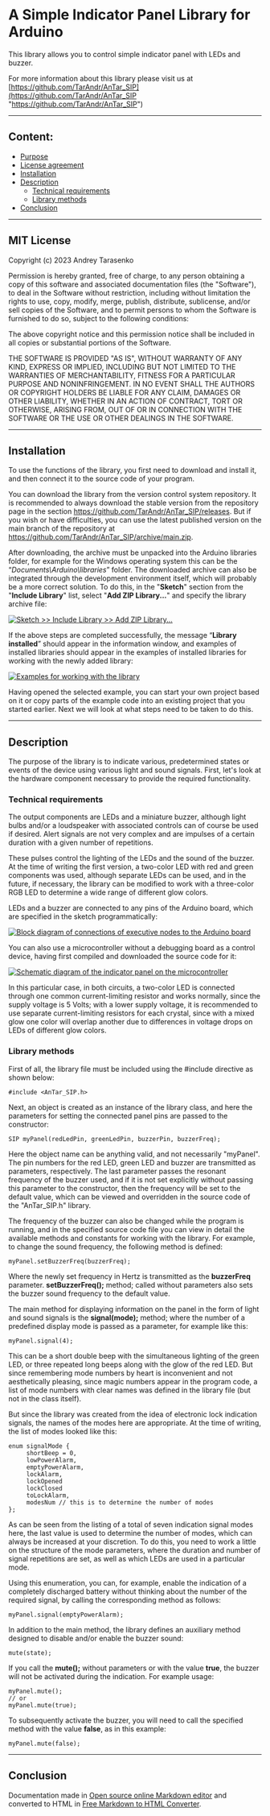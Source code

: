 # A Simple Indicator Panel Library for Arduino

This library allows you to control simple indicator panel with LEDs and buzzer. 

For more information about this library please visit us at
[https://github.com/TarAndr/AnTar_SIP](https://github.com/TarAndr/AnTar_SIP "https://github.com/TarAndr/AnTar_SIP")

------------


## Content:
- [Purpose](#A_Simple_Indicator_Panel_Library_for_Arduino "Purpose")
- [License agreement](#MIT_License "License agreement")
- [Installation](#Installation "Installation")
- [Description](#Description "Description")
	- [Technical requirements](#Technical_requirements "Technical requirements")
	- [Library methods](#Library_methods "Library methods")
- [Conclusion](#Conclusion "Conclusion")


------------


## MIT License

Copyright (c) 2023 Andrey Tarasenko

Permission is hereby granted, free of charge, to any person obtaining a copy
of this software and associated documentation files (the "Software"), to deal
in the Software without restriction, including without limitation the rights
to use, copy, modify, merge, publish, distribute, sublicense, and/or sell
copies of the Software, and to permit persons to whom the Software is
furnished to do so, subject to the following conditions:

The above copyright notice and this permission notice shall be included in all
copies or substantial portions of the Software.

THE SOFTWARE IS PROVIDED "AS IS", WITHOUT WARRANTY OF ANY KIND, EXPRESS OR
IMPLIED, INCLUDING BUT NOT LIMITED TO THE WARRANTIES OF MERCHANTABILITY,
FITNESS FOR A PARTICULAR PURPOSE AND NONINFRINGEMENT. IN NO EVENT SHALL THE
AUTHORS OR COPYRIGHT HOLDERS BE LIABLE FOR ANY CLAIM, DAMAGES OR OTHER
LIABILITY, WHETHER IN AN ACTION OF CONTRACT, TORT OR OTHERWISE, ARISING FROM,
OUT OF OR IN CONNECTION WITH THE SOFTWARE OR THE USE OR OTHER DEALINGS IN THE
SOFTWARE.

------------


## Installation
To use the functions of the library, you first need to download and install it, and then connect it to the source code of your program.

You can download the library from the version control system repository. It is recommended to always download the stable version from the repository page in the section https://github.com/TarAndr/AnTar_SIP/releases. But if you wish or have difficulties, you can use the latest published version on the main branch of the repository at https://github.com/TarAndr/AnTar_SIP/archive/main.zip.

After downloading, the archive must be unpacked into the Arduino libraries folder, for example for the Windows operating system this can be the “*Documents\Arduino\libraries*” folder. The downloaded archive can also be integrated through the development environment itself, which will probably be a more correct solution. To do this, in the "**Sketch**" section from the "**Include Library**" list, select "**Add ZIP Library...**" and specify the library archive file:

[![Sketch >> Include Library >> Add ZIP Library...](extras/images/Add_ZIP_Library.png "Sketch >> Include Library >> Add ZIP Library...")](extras/images/Add_ZIP_Library.png "Sketch >> Include Library >> Add ZIP Library...")

If the above steps are completed successfully, the message “**Library installed**” should appear in the information window, and examples of installed libraries should appear in the examples of installed libraries for working with the newly added library:

[![Examples for working with the library](extras/images/Examples.png "Examples for working with the library")](extras/images/Examples.png "Examples for working with the library")

Having opened the selected example, you can start your own project based on it or copy parts of the example code into an existing project that you started earlier. Next we will look at what steps need to be taken to do this.


------------


## Description
The purpose of the library is to indicate various, predetermined states or events of the device using various light and sound signals. First, let's look at the hardware component necessary to provide the required functionality.


### Technical requirements
The output components are LEDs and a miniature buzzer, although light bulbs and/or a loudspeaker with associated controls can of course be used if desired. Alert signals are not very complex and are impulses of a certain duration with a given number of repetitions.

These pulses control the lighting of the LEDs and the sound of the buzzer. At the time of writing the first version, a two-color LED with red and green components was used, although separate LEDs can be used, and in the future, if necessary, the library can be modified to work with a three-color RGB LED to determine a wide range of different glow colors.

LEDs and a buzzer are connected to any pins of the Arduino board, which are specified in the sketch programmatically:

[![Block diagram of connections of executive nodes to the Arduino board](extras/images/AnTar_SIP_Electrical_Block_Diagram.GIF "Block diagram of connections of executive nodes to the Arduino board")](extras/images/AnTar_SIP_Electrical_Block_Diagram.GIF "Block diagram of connections of executive nodes to the Arduino board")

You can also use a microcontroller without a debugging board as a control device, having first compiled and downloaded the source code for it:

[![Schematic diagram of the indicator panel on the microcontroller](extras/images/AnTar_SIP_Electrical_Circuit_Diagram.GIF "Schematic diagram of the indicator panel on the microcontroller")](extras/images/AnTar_SIP_Electrical_Circuit_Diagram.GIF "Schematic diagram of the indicator panel on the microcontroller")

In this particular case, in both circuits, a two-color LED is connected through one common current-limiting resistor and works normally, since the supply voltage is 5 Volts; with a lower supply voltage, it is recommended to use separate current-limiting resistors for each crystal, since with a mixed glow one color will overlap another due to differences in voltage drops on LEDs of different glow colors.


### Library methods

First of all, the library file must be included using the #include directive as shown below:

`#include <AnTar_SIP.h>`

Next, an object is created as an instance of the library class, and here the parameters for setting the connected panel pins are passed to the constructor:

`SIP myPanel(redLedPin, greenLedPin, buzzerPin, buzzerFreq);`

Here the object name can be anything valid, and not necessarily "myPanel". The pin numbers for the red LED, green LED and buzzer are transmitted as parameters, respectively. The last parameter passes the resonant frequency of the buzzer used, and if it is not set explicitly without passing this parameter to the constructor, then the frequency will be set to the default value, which can be viewed and overridden in the source code of the "AnTar_SIP.h" library.

The frequency of the buzzer can also be changed while the program is running, and in the specified source code file you can view in detail the available methods and constants for working with the library. For example, to change the sound frequency, the following method is defined:

`myPanel.setBuzzerFreq(buzzerFreq);`

Where the newly set frequency in Hertz is transmitted as the **buzzerFreq** parameter. **setBuzzerFreq();** method; called without parameters also sets the buzzer sound frequency to the default value.

The main method for displaying information on the panel in the form of light and sound signals is the **signal(mode);** method; where the number of a predefined display mode is passed as a parameter, for example like this:

`myPanel.signal(4);`

This can be a short double beep with the simultaneous lighting of the green LED, or three repeated long beeps along with the glow of the red LED. But since remembering mode numbers by heart is inconvenient and not aesthetically pleasing, since magic numbers appear in the program code, a list of mode numbers with clear names was defined in the library file (but not in the class itself).

But since the library was created from the idea of electronic lock indication signals, the names of the modes here are appropriate. At the time of writing, the list of modes looked like this:

    enum signalMode {
         shortBeep = 0,
         lowPowerAlarm,
         emptyPowerAlarm,
         lockAlarm,
         lockOpened
         lockClosed
         toLockAlarm,
         modesNum // this is to determine the number of modes
    };

As can be seen from the listing of a total of seven indication signal modes here, the last value is used to determine the number of modes, which can always be increased at your discretion. To do this, you need to work a little on the structure of the mode parameters, where the duration and number of signal repetitions are set, as well as which LEDs are used in a particular mode.

Using this enumeration, you can, for example, enable the indication of a completely discharged battery without thinking about the number of the required signal, by calling the corresponding method as follows:

`myPanel.signal(emptyPowerAlarm);`

In addition to the main method, the library defines an auxiliary method designed to disable and/or enable the buzzer sound:

`mute(state);`

If you call the **mute();** without parameters or with the value **true**, the buzzer will not be activated during the indication. For example usage:

    myPanel.mute();
    // or
    myPanel.mute(true);

To subsequently activate the buzzer, you will need to call the specified method with the value **false**, as in this example:

`myPanel.mute(false);`



------------


## Conclusion



Documentation made in [Open source online Markdown editor](https://pandao.github.io/editor.md/en.html "Open source online Markdown editor") and converted to HTML in [Free Markdown to HTML Converter](https://markdowntohtml.com/ "Convert Markdown to HTML").